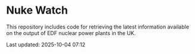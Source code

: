 # Nuke Watch

This repository includes code for retrieving the latest information available on the output of EDF nuclear power plants in the UK.

Last updated: 2025-10-04 07:12